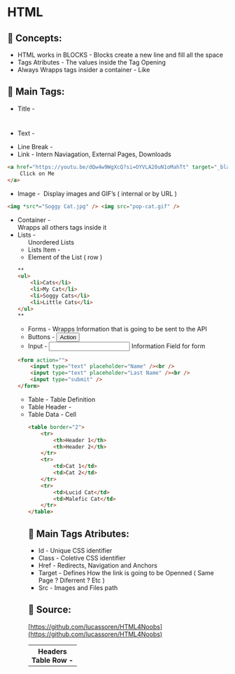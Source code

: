 # HTML

## 📌 Concepts:

-   HTML works in BLOCKS - Blocks create a new line and fill all the space
-   Tags Atributes - The values inside the Tag Opening
-   Always Wrapps tags insider a container - Like <div>

## 📌 Main Tags:

-   Title - <h1>
-   Text - <p>
-   Line Break - <br>
-   Link - <a> Intern Naviagation, External Pages, Downloads

```html
<a href="https://youtu.be/dQw4w9WgXcQ?si=OYVLA20uN1oMahTt" target="_blank">
    Click on Me
</a>
```

-   Image - <img> Display images and GIF’s ( internal or by URL )

```html
<img *src*="Soggy Cat.jpg" /> <img src="pop-cat.gif" />
```

-   Container - <div> Wrapps all others tags inside it
-   Lists - <ul> Unordered Lists
-   Lists Item - <li> Element of the List ( row )

```html
**
<ul>
    <li>Cats</li>
    <li>My Cat</li>
    <li>Soggy Cats</li>
    <li>Little Cats</li>
</ul>
**
```

-   Forms - <forms> Wrapps Information that is going to be sent to the API
-   Buttons - <button> Action
-   Input - <input> Information Field for form

```html
<form action="">
    <input type="text" placeholder="Name" /><br />
    <input type="text" placeholder="Last Name" /><br />
    <input type="submit" />
</form>
```

-   Table - <table> Table Definition
-   Table Header - <th> Headers
-   Table Row - <tr>
-   Table Data - <t> Cell

```html
<table border="2">
    <tr>
        <th>Header 1</th>
        <th>Header 2</th>
    </tr>
    <tr>
        <td>Cat 1</td>
        <td>Cat 2</td>
    </tr>
    <tr>
        <td>Lucid Cat</td>
        <td>Malefic Cat</td>
    </tr>
</table>
```

## 📌 Main Tags Atributes:

-   Id - Unique CSS identifier
-   Class - Coletive CSS identifier
-   Href - Redirects, Navigation and Anchors
-   Target - Defines How the link is going to be Openned ( Same Page ? Diferrent ? Etc )
-   Src - Images and Files path

## 📌 Source:

[https://github.com/lucassoren/HTML4Noobs](https://github.com/lucassoren/HTML4Noobs)
